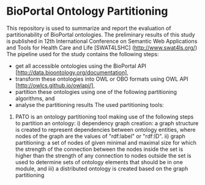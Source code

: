 # BioPortal Ontology Partitioning
This repository is used to summarize and report the evaluation of partitionability of BioPortal ontologies. The preliminary results of this study is published in 12th International Conference on Semantic Web Applications and Tools for Health Care and Life [SWAT4LSHC] (http://www.swat4ls.org/)
The pipeline used for the study contains the following steps:
 * get all accessible ontologies using the BioPortal API [http://data.bioontology.org/documentation],
 * transform these ontologies into OWL or OBO formats using OWL API [http://owlcs.github.io/owlapi/],
 * partition these ontologies using one of the following partitioning algorithms, and 
 * analyse the partitioning results
The used partitioning tools:
1. PATO is an ontology partitioning tool making use of the following steps to partition an ontology: i) dependency graph creation: a graph structure is created to represent dependencies between ontology entities, where nodes of the graph are the values of "rdf:label" or "rdf:ID". ii) graph partitioning: a set of nodes of given minimal and maximal size for which the strength of the connection between the nodes inside the set is higher than the strength of any connection to nodes outside the set is used to determine sets of ontology elements
that should be in one module, and iii) a distributed ontology is created based on the graph partitioning

